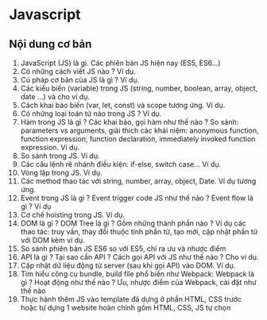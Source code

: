 # Javascript

## Nội dung cơ bản
1. JavaScript (JS) là gì. Các phiên bản JS hiện nay (ES5, ES6…)
2. Có những cách viết JS nào ? Ví dụ.
4. Cú pháp cơ bản của JS là gì ? Ví dụ.
5. Các kiểu biến (variable) trong JS (string, number, boolean, array, object, date …) và cho ví dụ.
6. Cách khai báo biến (var, let, const) và scope tương ứng. Ví dụ.
7. Có những loại toán tử nào trong JS ? Ví dụ.
8. Hàm trong JS là gì ? Các khai báo, gọi hàm như thế nào ? So sánh: parameters vs arguments, giải thích các khái niệm: anonymous function, function expression, function declaration, immediately invoked function expression. Ví dụ.
9. So sánh trong JS. Ví dụ.
10. Các câu lệnh rẽ nhánh điều kiện: if-else, switch case... Ví dụ.
11. Vòng lặp trong JS. Ví dụ.
12. Các method thao tác với string, number, array, object, Date. Ví dụ tương ứng.
13. Event trong JS là gì ? Event trigger code JS như thế nào ? Event flow là gì ? Ví dụ
14. Cơ chế hoisting trong JS. Ví dụ.
15. DOM là gì ? DOM Tree là gì ? Gồm những thành phần nào ? Ví dụ các thao tác: truy vấn, thay đổi thuộc tính phần tử, tạo mới, cập nhật phần tử với DOM kèm ví dụ.
16. So sánh phiên bản JS ES6 so với ES5, chỉ ra ưu và nhược điểm
17. API là gì ? Tại sao cần API ? Cách gọi API với JS như thế nào ? Cho ví dụ.
18. Cập nhật dữ liệu động từ server (sau khi gọi API) vào DOM. Ví dụ.
19. Tìm hiểu công cụ bundle, build file phổ biến như Webpack: Webpack là gì ? Hoạt động như thế nào ? Ưu, nhược điểm của Webpack, cài đặt như thế nào
20. Thực hành thêm JS vào template đã dựng ở phần HTML, CSS trước hoặc tự dựng 1 website hoàn chỉnh gồm HTML, CSS, JS tự chọn




